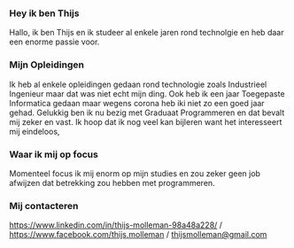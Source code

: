 ### Hey ik ben Thijs
Hallo, ik ben Thijs en ik studeer al enkele jaren rond technolgie en heb daar een enorme passie voor.

### Mijn Opleidingen
Ik heb al enkele opleidingen gedaan rond technologie zoals Industrieel Ingenieur maar dat was niet echt mijn ding. Ook heb ik een jaar Toegepaste Informatica gedaan maar wegens corona heb iki niet zo een goed jaar gehad. Gelukkig ben ik nu bezig met Graduaat Programmeren en dat bevalt mij zeker en vast. Ik hoop dat ik nog veel kan bijleren want het interesseert mij eindeloos,

### Waar ik mij op focus
Momenteel focus ik mij enorm op mijn studies en zou zeker geen job afwijzen dat betrekking zou hebben met programmeren.

### Mij contacteren
https://www.linkedin.com/in/thijs-molleman-98a48a228/ / https://www.facebook.com/thijs.molleman / thijsmolleman@gmail.com
